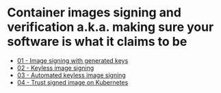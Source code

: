 # Container images signing and verification a.k.a. making sure your software is what it claims to be


- [01 - Image signing with generated keys](labs/00%20-%20Prerequisites/README.md)
- [02 - Keyless image signing](labs/01%20-%20Signing%20with%20generated%20keys/REAME.md)
- [03 - Automated keyless image signing](labs/03%20-%20Automated%20keyless%20image%20signing/)
- [04 - Trust signed image on Kubernetes]()
